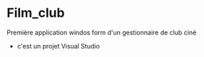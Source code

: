# Film_club
 Première application windos form d'un gestionnaire de club ciné
 - c'est un projet Visual Studio
